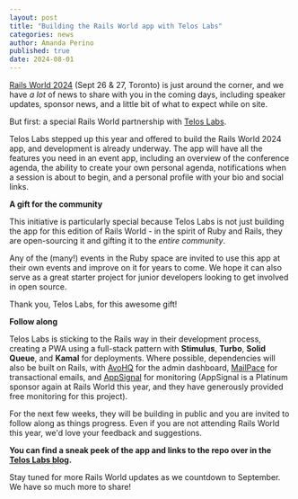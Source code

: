 ```yaml
---
layout: post
title: "Building the Rails World app with Telos Labs"
categories: news
author: Amanda Perino
published: true
date: 2024-08-01
---
```


[Rails World 2024](/world/2024) (Sept 26 & 27, Toronto) is just around the corner, and we have *a lot* of news to share with you in the coming days, including speaker updates, sponsor news, and a little bit of what to expect while on site.

But first: a special Rails World partnership with <a href="https://hi.teloslabs.co/">Telos Labs</a>.

Telos Labs stepped up this year and offered to build the Rails World 2024 app, and development is already underway. The app will have all the features you need in an event app, including an overview of the conference agenda, the ability to create your own personal agenda, notifications when a session is about to begin, and a personal profile with your bio and social links.

__A gift for the community__

This initiative is particularly special because Telos Labs is not just building the app for this edition of Rails World - in the spirit of Ruby and Rails, they are open-sourcing it and gifting it to the _entire community_. 

Any of the (many!) events in the Ruby space are invited to use this app at their own events and improve on it for years to come. We hope it can also serve as a great starter project for junior developers looking to get involved in open source.

Thank you, Telos Labs, for this awesome gift!

__Follow along__

Telos Labs is sticking to the Rails way in their development process, creating a PWA using a full-stack pattern with __Stimulus__, __Turbo__, __Solid Queue__, and __Kamal__ for deployments. Where possible, dependencies will also be built on Rails, with <a href="https://avohq.io">AvoHQ</a> for the admin dashboard, <a href="https://mailpace.com">MailPace</a> for transactional emails, and <a href="https://www.appsignal.com">AppSignal</a> for monitoring (AppSignal is a Platinum sponsor again at Rails World this year, and they have generously provided free monitoring for this project).

For the next few weeks, they will be building in public and you are invited to follow along as things progress. Even if you are not attending Rails World this year, we'd love your feedback and suggestions. 

__You can find a sneak peek of the app and links to the repo over in the <a href="https://hi.teloslabs.co/post/rails-world-2024-conference-app">Telos Labs blog</a>.__

Stay tuned for more Rails World updates as we countdown to September. We have so much more to share!
